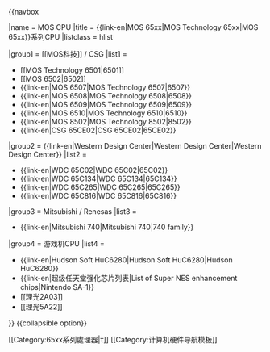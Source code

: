 {{navbox

|name = MOS CPU
|title = {{link-en|MOS 65xx|MOS Technology 65xx|MOS 65xx}}系列CPU
|listclass = hlist

|group1 = <!-- 页面不存在 -->[[MOS科技]] / CSG
|list1  =
* <!-- 页面不存在 -->[[MOS Technology 6501|6501]]
* [[MOS 6502|6502]]
* {{link-en|MOS 6507|MOS Technology 6507|6507}}
* {{link-en|MOS 6508|MOS Technology 6508|6508}}
* {{link-en|MOS 6509|MOS Technology 6509|6509}}
* {{link-en|MOS 6510|MOS Technology 6510|6510}}
* {{link-en|MOS 8502|MOS Technology 8502|8502}}
* {{link-en|CSG 65CE02|CSG 65CE02|65CE02}}

|group2 = {{link-en|Western Design Center|Western Design Center|Western Design Center}}
|list2  =
* {{link-en|WDC 65C02|WDC 65C02|65C02}}
* {{link-en|WDC 65C134|WDC 65C134|65C134}}
* {{link-en|WDC 65C265|WDC 65C265|65C265}}
* {{link-en|WDC 65C816|WDC 65C816|65C816}}

|group3 = Mitsubishi / Renesas
|list3  =
* {{link-en|Mitsubishi 740|Mitsubishi 740|740 family}} 

|group4 = 游戏机CPU
|list4  =
* {{link-en|Hudson Soft HuC6280|Hudson Soft HuC6280|Hudson HuC6280}}
* {{link-en|超级任天堂强化芯片列表|List of Super NES enhancement chips|Nintendo SA-1}}
* [[理光2A03]]
* [[理光5A22]]

}}<noinclude>
{{collapsible option}}

[[Category:65xx系列處理器|τ]]
[[Category:计算机硬件导航模板]]
</noinclude>